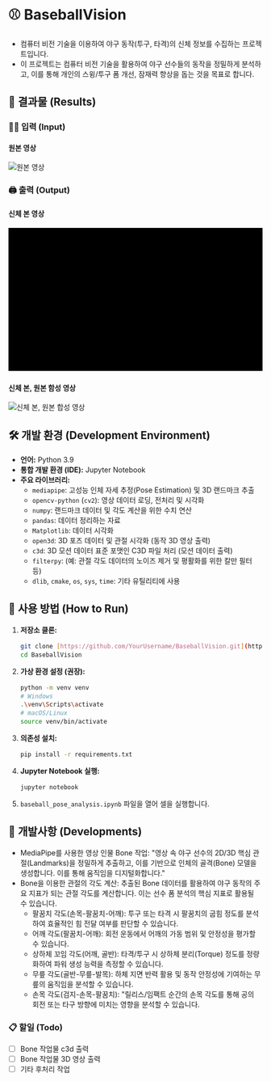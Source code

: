 # ⚾️ BaseballVision
- 컴퓨터 비전 기술을 이용하여 야구 동작(투구, 타격)의 신체 정보를 수집하는 프로젝트입니다.
- 이 프로젝트는 컴퓨터 비전 기술을 활용하여 야구 선수들의 동작을 정밀하게 분석하고, 이를 통해 개인의 스윙/투구 폼 개선, 잠재력 향상을 돕는 것을 목표로 합니다.

## 🎉 결과물 (Results)
### ✍🏻 입력 (Input)
#### 원본 영상
![원본 영상](readme_image/이지헌.gif)

### 🖨️ 출력 (Output)
#### 신체 본 영상
![신체 본 영상](readme_image/이지헌_bone_output.gif)
#### 신체 본, 원본 함성 영상
![신체 본, 원본 합성 영상](readme_image/이지헌_combined_output.gif)

## 🛠️ 개발 환경 (Development Environment)

- **언어:** Python 3.9
- **통합 개발 환경 (IDE):** Jupyter Notebook
- **주요 라이브러리:**
    - `mediapipe`: 고성능 인체 자세 추정(Pose Estimation) 및 3D 랜드마크 추출
    - `opencv-python` (`cv2`): 영상 데이터 로딩, 전처리 및 시각화
    - `numpy`: 랜드마크 데이터 및 각도 계산을 위한 수치 연산
    - `pandas`: 데이터 정리하는 자료
    - `Matplotlib`: 데이터 시각화
    - `open3d`: 3D 포즈 데이터 및 관절 시각화 (동작 3D 영상 출력)
    - `c3d`: 3D 모션 데이터 표준 포맷인 C3D 파일 처리 (모션 데이터 출력)
    - `filterpy`: (예: 관절 각도 데이터의 노이즈 제거 및 평활화를 위한 칼만 필터 등)
    - `dlib`, `cmake`, `os`, `sys`, `time`: 기타 유틸리티에 사용

## 🚀 사용 방법 (How to Run)

1.  **저장소 클론:**
    ```bash
    git clone [https://github.com/YourUsername/BaseballVision.git](https://github.com/Easy-H/BaseballVision.git)
    cd BaseballVision
    ```
2.  **가상 환경 설정 (권장):**
    ```bash
    python -m venv venv
    # Windows
    .\venv\Scripts\activate
    # macOS/Linux
    source venv/bin/activate
    ```
3.  **의존성 설치:**
    ```bash
    pip install -r requirements.txt
    ```
4.  **Jupyter Notebook 실행:**
    ```bash
    jupyter notebook
    ```
5.  `baseball_pose_analysis.ipynb` 파일을 열어 셀을 실행합니다.

## 🔧 개발사항 (Developments)
- MediaPipe를 사용한 영상 인물 Bone 작업: "영상 속 야구 선수의 2D/3D 핵심 관절(Landmarks)을 정밀하게 추출하고, 이를 기반으로 인체의 골격(Bone) 모델을 생성합니다. 이를 통해 움직임을 디지털화합니다."
- Bone을 이용한 관절의 각도 계산: 추출된 Bone 데이터를 활용하여 야구 동작의 주요 지표가 되는 관절 각도를 계산합니다. 이는 선수 폼 분석의 핵심 지표로 활용될 수 있습니다.
    - 팔꿈치 각도(손목-팔꿈치-어깨): 투구 또는 타격 시 팔꿈치의 굽힘 정도를 분석하여 효율적인 힘 전달 여부를 판단할 수 있습니다.
    - 어깨 각도(팔꿈치-어깨): 회전 운동에서 어깨의 가동 범위 및 안정성을 평가할 수 있습니다.
    - 상하체 꼬임 각도(어깨, 골반): 타격/투구 시 상하체 분리(Torque) 정도를 정량화하여 파워 생성 능력을 측정할 수 있습니다.
    - 무릎 각도(골반-무릎-발목): 하체 지면 반력 활용 및 동작 안정성에 기여하는 무릎의 움직임을 분석할 수 있습니다.
    - 손목 각도(검지-손목-팔꿈치): "릴리스/임팩트 순간의 손목 각도를 통해 공의 회전 또는 타구 방향에 미치는 영향을 분석할 수 있습니다.

### 📋 할일 (Todo)
- [ ] Bone 작업물 c3d 출력
- [ ] Bone 작업물 3D 영상 출력
- [ ] 기타 후처리 작업